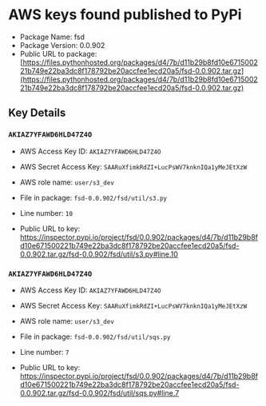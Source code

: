 # AWS keys found published to PyPi

* Package Name: fsd
* Package Version: 0.0.902
* Public URL to package: [https://files.pythonhosted.org/packages/d4/7b/d11b29b8fd10e671500221b749e22ba3dc8f178792be20accfee1ecd20a5/fsd-0.0.902.tar.gz](https://files.pythonhosted.org/packages/d4/7b/d11b29b8fd10e671500221b749e22ba3dc8f178792be20accfee1ecd20a5/fsd-0.0.902.tar.gz)

## Key Details

### `AKIAZ7YFAWD6HLD47Z4O`

* AWS Access Key ID: `AKIAZ7YFAWD6HLD47Z4O`
* AWS Secret Access Key: `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` 
* AWS role name: `user/s3_dev`
* File in package: `fsd-0.0.902/fsd/util/s3.py`
* Line number: `10`

* Public URL to key: https://inspector.pypi.io/project/fsd/0.0.902/packages/d4/7b/d11b29b8fd10e671500221b749e22ba3dc8f178792be20accfee1ecd20a5/fsd-0.0.902.tar.gz/fsd-0.0.902/fsd/util/s3.py#line.10



### `AKIAZ7YFAWD6HLD47Z4O`

* AWS Access Key ID: `AKIAZ7YFAWD6HLD47Z4O`
* AWS Secret Access Key: `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` 
* AWS role name: `user/s3_dev`
* File in package: `fsd-0.0.902/fsd/util/sqs.py`
* Line number: `7`

* Public URL to key: https://inspector.pypi.io/project/fsd/0.0.902/packages/d4/7b/d11b29b8fd10e671500221b749e22ba3dc8f178792be20accfee1ecd20a5/fsd-0.0.902.tar.gz/fsd-0.0.902/fsd/util/sqs.py#line.7


